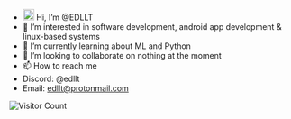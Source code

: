 - <img src="https://github.com/EDLLT/EDLLT/blob/main/wave.gif" width="20px"> Hi, I’m @EDLLT
- 👀 I’m interested in software development, android app development & linux-based systems
- 🌱 I’m currently learning about ML and Python
- 💞️ I’m looking to collaborate on nothing at the moment
- 📫 How to reach me
- Discord: @edllt
- Email: edllt@protonmail.com

![Visitor Count](https://komarev.com/ghpvc/?username=EDLLT&color=blue)

<!---
EDLLT/EDLLT is a ✨ special ✨ repository because its `README.md` (this file) appears on your GitHub profile.
You can click the Preview link to take a look at your changes.
--->
